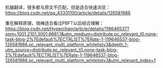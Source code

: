 机器翻译，很多都与原文不匹配，但是适合快速浏览：
https://blog.csdn.net/qq_43331100/article/details/126581986

重在解释原理，很棒适合看过PBFT以后结合理解：
https://blog.csdn.net/Hyperchain/article/details/119646537?spm=1001.2101.3001.6661.1&utm_medium=distribute.pc_relevant_t0.none-task-blog-2%7Edefault%7ECTRLIST%7ERate-1-119646537-blog-126581986.pc_relevant_multi_platform_whitelistv3&depth_1-utm_source=distribute.pc_relevant_t0.none-task-blog-2%7Edefault%7ECTRLIST%7ERate-1-119646537-blog-126581986.pc_relevant_multi_platform_whitelistv3&utm_relevant_index=1
